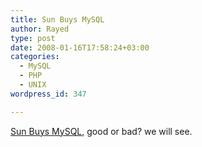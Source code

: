 ```yaml
---
title: Sun Buys MySQL
author: Rayed
type: post
date: 2008-01-16T17:58:24+03:00
categories:
  - MySQL
  - PHP
  - UNIX
wordpress_id: 347

---
```

<p><a href="http://mysql.com/news-and-events/sun-to-acquire-mysql.html">Sun Buys MySQL</a>, good or bad? we will see.</p>
